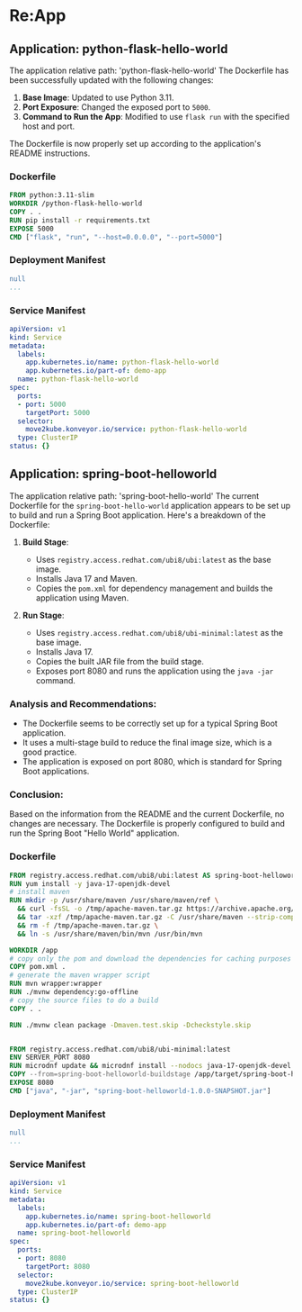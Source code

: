 # Re:App
## Application: python-flask-hello-world
The application relative path: 'python-flask-hello-world'
The Dockerfile has been successfully updated with the following changes:

1. **Base Image**: Updated to use Python 3.11.
2. **Port Exposure**: Changed the exposed port to `5000`.
3. **Command to Run the App**: Modified to use `flask run` with the specified host and port.

The Dockerfile is now properly set up according to the application's README instructions.
### Dockerfile
```Dockerfile
FROM python:3.11-slim
WORKDIR /python-flask-hello-world
COPY . .
RUN pip install -r requirements.txt
EXPOSE 5000
CMD ["flask", "run", "--host=0.0.0.0", "--port=5000"]
```
### Deployment Manifest
```yaml
null
...

```
### Service Manifest
```yaml
apiVersion: v1
kind: Service
metadata:
  labels:
    app.kubernetes.io/name: python-flask-hello-world
    app.kubernetes.io/part-of: demo-app
  name: python-flask-hello-world
spec:
  ports:
  - port: 5000
    targetPort: 5000
  selector:
    move2kube.konveyor.io/service: python-flask-hello-world
  type: ClusterIP
status: {}

```


## Application: spring-boot-helloworld
The application relative path: 'spring-boot-hello-world'
The current Dockerfile for the `spring-boot-hello-world` application appears to be set up to build and run a Spring Boot application. Here's a breakdown of the Dockerfile:

1. **Build Stage**:
   - Uses `registry.access.redhat.com/ubi8/ubi:latest` as the base image.
   - Installs Java 17 and Maven.
   - Copies the `pom.xml` for dependency management and builds the application using Maven.

2. **Run Stage**:
   - Uses `registry.access.redhat.com/ubi8/ubi-minimal:latest` as the base image.
   - Installs Java 17.
   - Copies the built JAR file from the build stage.
   - Exposes port 8080 and runs the application using the `java -jar` command.

### Analysis and Recommendations:
- The Dockerfile seems to be correctly set up for a typical Spring Boot application.
- It uses a multi-stage build to reduce the final image size, which is a good practice.
- The application is exposed on port 8080, which is standard for Spring Boot applications.

### Conclusion:
Based on the information from the README and the current Dockerfile, no changes are necessary. The Dockerfile is properly configured to build and run the Spring Boot "Hello World" application.
### Dockerfile
```Dockerfile
FROM registry.access.redhat.com/ubi8/ubi:latest AS spring-boot-helloworld-buildstage
RUN yum install -y java-17-openjdk-devel
# install maven
RUN mkdir -p /usr/share/maven /usr/share/maven/ref \
  && curl -fsSL -o /tmp/apache-maven.tar.gz https://archive.apache.org/dist/maven/maven-3/3.8.4/binaries/apache-maven-3.8.4-bin.tar.gz \
  && tar -xzf /tmp/apache-maven.tar.gz -C /usr/share/maven --strip-components=1 \
  && rm -f /tmp/apache-maven.tar.gz \
  && ln -s /usr/share/maven/bin/mvn /usr/bin/mvn

WORKDIR /app
# copy only the pom and download the dependencies for caching purposes
COPY pom.xml .
# generate the maven wrapper script
RUN mvn wrapper:wrapper
RUN ./mvnw dependency:go-offline
# copy the source files to do a build
COPY . .

RUN ./mvnw clean package -Dmaven.test.skip -Dcheckstyle.skip


FROM registry.access.redhat.com/ubi8/ubi-minimal:latest
ENV SERVER_PORT 8080
RUN microdnf update && microdnf install --nodocs java-17-openjdk-devel && microdnf clean all
COPY --from=spring-boot-helloworld-buildstage /app/target/spring-boot-helloworld-1.0.0-SNAPSHOT.jar .
EXPOSE 8080
CMD ["java", "-jar", "spring-boot-helloworld-1.0.0-SNAPSHOT.jar"]
```
### Deployment Manifest
```yaml
null
...

```
### Service Manifest
```yaml
apiVersion: v1
kind: Service
metadata:
  labels:
    app.kubernetes.io/name: spring-boot-helloworld
    app.kubernetes.io/part-of: demo-app
  name: spring-boot-helloworld
spec:
  ports:
  - port: 8080
    targetPort: 8080
  selector:
    move2kube.konveyor.io/service: spring-boot-helloworld
  type: ClusterIP
status: {}

```

